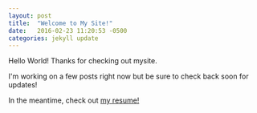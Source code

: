 ```yaml
---
layout: post
title:  "Welcome to My Site!"
date:   2016-02-23 11:20:53 -0500
categories: jekyll update
---
```

Hello World! Thanks for checking out mysite.

I'm working on a few posts right now but be sure to check back soon for updates!

In the meantime, check out [my resume!](/resume/)

